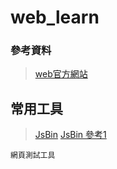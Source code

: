 # web_learn
### 參考資料
> [web官方網站](https://www.w3.org/)  
## 常用工具
> [JsBin](https://jsbin.com/?html,js,output)
> [JsBin 參考1](https://blog.miniasp.com/post/2013/06/29/Useful-tool-JS-Bin-Collaborative-JavaScript-Debugging)
```
網頁測試工具
```
